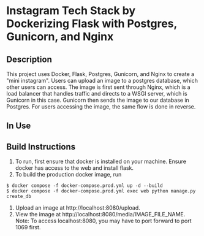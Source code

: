 # Instagram Tech Stack by Dockerizing Flask with Postgres, Gunicorn, and Nginx

## Description 
This project uses Docker, Flask, Postgres, Gunicorn, and Nginx to create a "mini instagram". Users can upload an image to a postgres database, which other users can access. The image is first sent through Nginx, which is a load balancer that handles traffic and directs to a WSGI server, which is Gunicorn in this case. Gunicorn then sends the image to our database in Postgres. For users accessing the image, the same flow is done in reverse.  

## In Use

## Build Instructions

1. To run, first ensure that docker is installed on your machine. Ensure docker has access to the web and install flask. 
1. To build the production docker image, run 
```
$ docker compose -f docker-compose.prod.yml up -d --build
$ docker compose -f docker-compose.prod.yml exec web python manage.py create_db
```
1. Upload an image at http://localhost:8080/upload.
1. View the image at http://localhost:8080/media/IMAGE_FILE_NAME.
Note: To access localhost:8080, you may have to port forward to port 1069 first.

